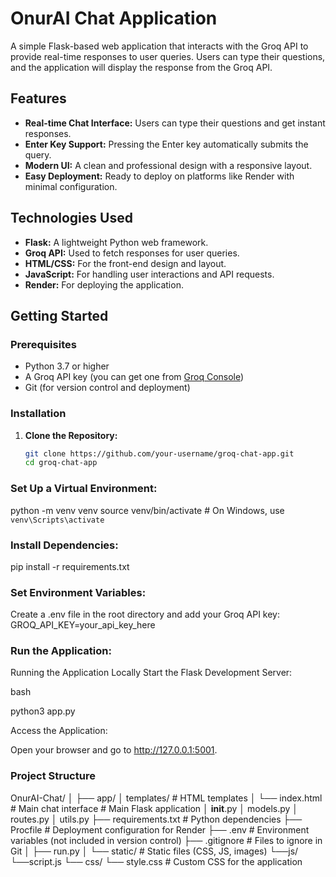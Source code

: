 # OnurAI Chat Application

A simple Flask-based web application that interacts with the Groq API to provide real-time responses to user queries. Users can type their questions, and the application will display the response from the Groq API.

## Features

- **Real-time Chat Interface:** Users can type their questions and get instant responses.
- **Enter Key Support:** Pressing the Enter key automatically submits the query.
- **Modern UI:** A clean and professional design with a responsive layout.
- **Easy Deployment:** Ready to deploy on platforms like Render with minimal configuration.

## Technologies Used

- **Flask:** A lightweight Python web framework.
- **Groq API:** Used to fetch responses for user queries.
- **HTML/CSS:** For the front-end design and layout.
- **JavaScript:** For handling user interactions and API requests.
- **Render:** For deploying the application.

## Getting Started

### Prerequisites

- Python 3.7 or higher
- A Groq API key (you can get one from [Groq Console](https://console.groq.com/))
- Git (for version control and deployment)

### Installation

1. **Clone the Repository:**
   ```bash
   git clone https://github.com/your-username/groq-chat-app.git
   cd groq-chat-app
   ```

### Set Up a Virtual Environment:

python -m venv venv
source venv/bin/activate # On Windows, use `venv\Scripts\activate`

### Install Dependencies:

pip install -r requirements.txt

### Set Environment Variables:

Create a .env file in the root directory and add your Groq API key:
GROQ_API_KEY=your_api_key_here

### Run the Application:

Running the Application Locally
Start the Flask Development Server:

bash

python3 app.py

Access the Application:

Open your browser and go to http://127.0.0.1:5001.

### Project Structure

OnurAI-Chat/
│
├── app/
│ templates/ # HTML templates
│ └── index.html # Main chat interface # Main Flask application
│ **init**.py
│ models.py
│ routes.py
│ utils.py
├── requirements.txt # Python dependencies
├── Procfile # Deployment configuration for Render
├── .env # Environment variables (not included in version control)
├── .gitignore # Files to ignore in Git
│
├── run.py
│
└── static/ # Static files (CSS, JS, images)
└──js/
└──script.js
└── css/
└── style.css # Custom CSS for the application
